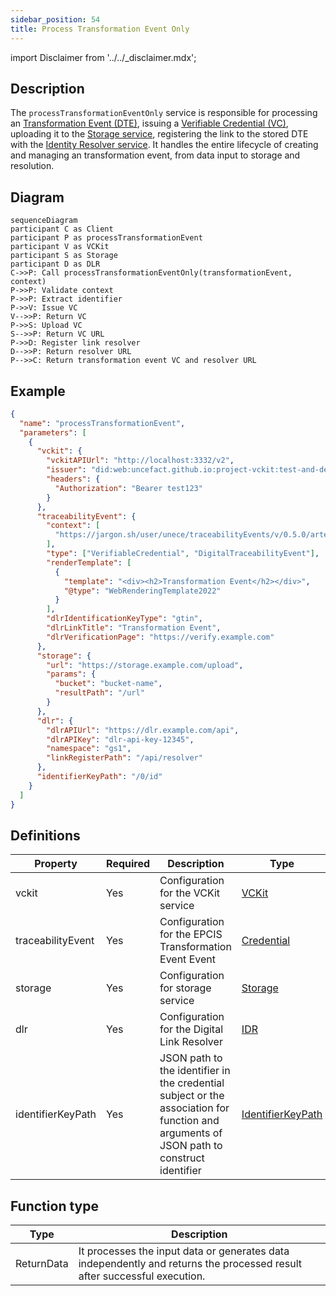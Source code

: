 ```yaml
---
sidebar_position: 54
title: Process Transformation Event Only
---
```


import Disclaimer from '../../\_disclaimer.mdx';

<Disclaimer />

## Description

The `processTransformationEventOnly` service is responsible for processing an [Transformation Event (DTE)](https://uncefact.github.io/spec-untp/docs/specification/DigitalTraceabilityEvents), issuing a [Verifiable Credential (VC)](https://uncefact.github.io/spec-untp/docs/specification/VerifiableCredentials), uploading it to the [Storage service](/docs/mock-apps/dependent-services/storage-service), registering the link to the stored DTE with the [Identity Resolver service](/docs/mock-apps/dependent-services/identity-resolution-service). It handles the entire lifecycle of creating and managing an transformation event, from data input to storage and resolution.

## Diagram

```mermaid
sequenceDiagram
participant C as Client
participant P as processTransformationEvent
participant V as VCKit
participant S as Storage
participant D as DLR
C->>P: Call processTransformationEventOnly(transformationEvent, context)
P->>P: Validate context
P->>P: Extract identifier
P->>V: Issue VC
V-->>P: Return VC
P->>S: Upload VC
S-->>P: Return VC URL
P->>D: Register link resolver
D-->>P: Return resolver URL
P-->>C: Return transformation event VC and resolver URL
```

## Example

```json
{
  "name": "processTransformationEvent",
  "parameters": [
    {
      "vckit": {
        "vckitAPIUrl": "http://localhost:3332/v2",
        "issuer": "did:web:uncefact.github.io:project-vckit:test-and-development",
        "headers": {
          "Authorization": "Bearer test123"
        }
      },
      "traceabilityEvent": {
        "context": [
          "https://jargon.sh/user/unece/traceabilityEvents/v/0.5.0/artefacts/jsonldContexts/traceabilityEvents.jsonld?class=traceabilityEvents"
        ],
        "type": ["VerifiableCredential", "DigitalTraceabilityEvent"],
        "renderTemplate": [
          {
            "template": "<div><h2>Transformation Event</h2></div>",
            "@type": "WebRenderingTemplate2022"
          }
        ],
        "dlrIdentificationKeyType": "gtin",
        "dlrLinkTitle": "Transformation Event",
        "dlrVerificationPage": "https://verify.example.com"
      },
      "storage": {
        "url": "https://storage.example.com/upload",
        "params": {
          "bucket": "bucket-name",
          "resultPath": "/url"
        }
      },
      "dlr": {
        "dlrAPIUrl": "https://dlr.example.com/api",
        "dlrAPIKey": "dlr-api-key-12345",
        "namespace": "gs1",
        "linkRegisterPath": "/api/resolver"
      },
      "identifierKeyPath": "/0/id"
    }
  ]
}
```

## Definitions

| Property          | Required | Description                                                                                                                              | Type                                                            |
| ----------------- | -------- | ---------------------------------------------------------------------------------------------------------------------------------------- | --------------------------------------------------------------- |
| vckit             | Yes      | Configuration for the VCKit service                                                                                                      | [VCKit](/docs/mock-apps/common/vckit)                           |
| traceabilityEvent | Yes      | Configuration for the EPCIS Transformation Event Event                                                                                   | [Credential](/docs/mock-apps/common/credential)                 |
| storage           | Yes      | Configuration for storage service                                                                                                        | [Storage](/docs/mock-apps/common/storage)                       |
| dlr               | Yes      | Configuration for the Digital Link Resolver                                                                                              | [IDR](/docs/mock-apps/common/idr)                               |
| identifierKeyPath | Yes      | JSON path to the identifier in the credential subject or the association for function and arguments of JSON path to construct identifier | [IdentifierKeyPath](/docs/mock-apps/common/identifier-key-path) |

## Function type

| Type       | Description                                                                                                              |
| ---------- | ------------------------------------------------------------------------------------------------------------------------ |
| ReturnData | It processes the input data or generates data independently and returns the processed result after successful execution. |

